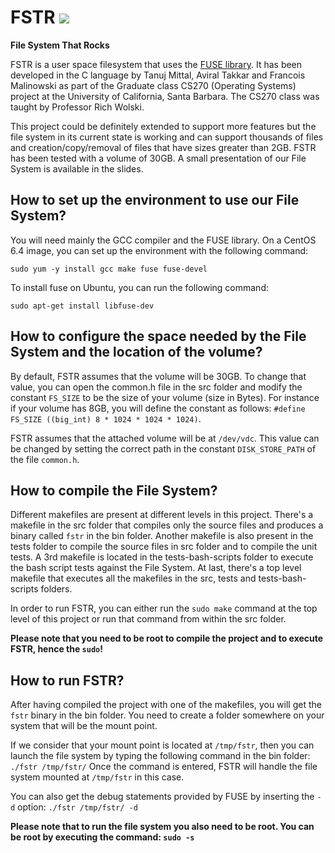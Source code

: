 # FSTR [![](https://travis-ci.org/fmalinowski/fstr.svg?branch=master)](https://travis-ci.org/fmalinowski/fstr)
**File System That Rocks**


FSTR is a user space filesystem that uses the [FUSE library](http://fuse.sourceforge.net/).
It has been developed in the C language by Tanuj Mittal, Aviral Takkar and Francois Malinowski as part of the Graduate class CS270 (Operating Systems) project at the University of California, Santa Barbara. The CS270 class was taught by Professor Rich Wolski.

This project could be definitely extended to support more features but the file system in its current state is working and can support thousands of files and creation/copy/removal of files that have sizes greater than 2GB.
FSTR has been tested with a volume of 30GB.
A small presentation of our File System is available in the slides.

## How to set up the environment to use our File System?

You will need mainly the GCC compiler and the FUSE library.
On a CentOS 6.4 image, you can set up the environment with the following command:
```
sudo yum -y install gcc make fuse fuse-devel
```
To install fuse on Ubuntu, you can run the following command:
```
sudo apt-get install libfuse-dev
```


## How to configure the space needed by the File System and the location of the volume?

By default, FSTR assumes that the volume will be 30GB.
To change that value, you can open the common.h file in the src folder and modify the constant ``FS_SIZE`` to be the size of your volume (size in Bytes). For instance if your volume has 8GB, you will define the constant as follows: ``#define FS_SIZE ((big_int) 8 * 1024 * 1024 * 1024)``.

FSTR assumes that the attached volume will be at ``/dev/vdc``. This value can be changed by setting the correct path in the constant ``DISK_STORE_PATH`` of the file ``common.h``.


## How to compile the File System?

Different makefiles are present at different levels in this project.
There's a makefile in the src folder that compiles only the source files and produces a binary called ``fstr`` in the bin folder.
Another makefile is also present in the tests folder to compile the source files in src folder and to compile the unit tests.
A 3rd makefile is located in the tests-bash-scripts folder to execute the bash script tests against the File System.
At last, there's a top level makefile that executes all the makefiles in the src, tests and tests-bash-scripts folders.

In order to run FSTR, you can either run the ``sudo make`` command at the top level of this project or run that command from within the src folder.

**Please note that you need to be root to compile the project and to execute FSTR, hence the ``sudo``!**

## How to run FSTR?

After having compiled the project with one of the makefiles, you will get the ``fstr`` binary in the bin folder.
You need to create a folder somewhere on your system that will be the mount point.

If we consider that your mount point is located at ``/tmp/fstr``, then you can launch the file system by typing the following command in the bin folder:
```./fstr /tmp/fstr/```
Once the command is entered, FSTR will handle the file system mounted at ``/tmp/fstr`` in this case.

You can also get the debug statements provided by FUSE by inserting the ``-d`` option: ``./fstr /tmp/fstr/ -d``

**Please note that to run the file system you also need to be root. You can be root by executing the command: ``sudo -s``**

